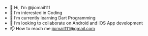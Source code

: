 - 👋 Hi, I’m @jiomail111
- 👀 I’m interested in Coding
- 🌱 I’m currently learning Dart Programming
- 💞️ I’m looking to collaborate on Android and IOS App development
- 📫 How to reach me jiomail111@gmail.com
